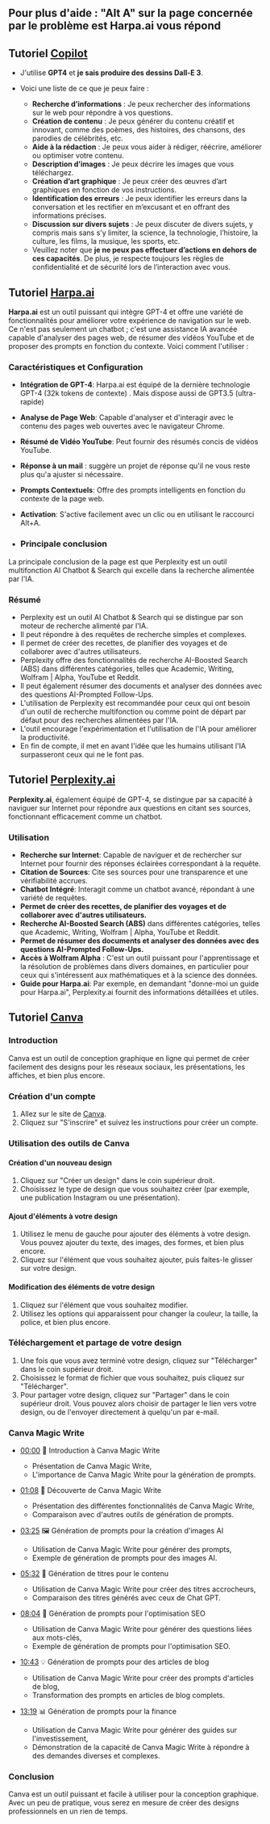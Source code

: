 ## Pour plus d'aide : "Alt A" sur la page concernée par le problème est Harpa.ai vous répond

## Tutoriel [Copilot](https://copilot.microsoft.com/) 
-  J'utilise **GPT4** et **je sais produire des dessins Dall-E 3**. 
- Voici une liste de ce que je peux faire :

    - **Recherche d’informations** : Je peux rechercher des informations sur le web pour répondre à vos questions.
    - **Création de contenu** : Je peux générer du contenu créatif et innovant, comme des poèmes, des histoires, des chansons, des parodies de célébrités, etc.
    - **Aide à la rédaction** : Je peux vous aider à rédiger, réécrire, améliorer ou optimiser votre contenu.
    - **Description d’images** : Je peux décrire les images que vous téléchargez.
    - **Création d’art graphique** : Je peux créer des œuvres d’art graphiques en fonction de vos instructions.
    - **Identification des erreurs** : Je peux identifier les erreurs dans la conversation et les rectifier en m’excusant et en offrant des informations précises.
    - **Discussion sur divers sujets** : Je peux discuter de divers sujets, y compris mais sans s’y limiter, la science, la technologie, l’histoire, la culture, les films, la musique, les sports, etc.
   -  Veuillez noter que **je ne peux pas effectuer d’actions en dehors de ces capacités**. De plus, je respecte toujours les règles de confidentialité et de sécurité lors de l’interaction avec vous.



## Tutoriel [Harpa.ai](https://harpa.ai/)

**Harpa.ai** est un outil puissant qui intègre GPT-4 et offre une variété de fonctionnalités pour améliorer votre expérience de navigation sur le web. Ce n'est pas seulement un chatbot ; c'est une assistance IA avancée capable d'analyser des pages web, de résumer des vidéos YouTube et de proposer des prompts en fonction du contexte. Voici comment l'utiliser :

### Caractéristiques et Configuration

- **Intégration de GPT-4**: Harpa.ai est équipé de la dernière technologie GPT-4 (32k tokens de contexte) . Mais dispose aussi de GPT3.5 (ultra-rapide)  
- **Analyse de Page Web**: Capable d'analyser et d'interagir avec le contenu des pages web ouvertes avec le navigateur Chrome.
- **Résumé de Vidéo YouTube**: Peut fournir des résumés concis de vidéos YouTube.
- **Réponse à un mail** : suggère un projet de réponse qu'il ne vous reste plus qu'a ajuster si nécessaire.
- **Prompts Contextuels**: Offre des prompts intelligents en fonction du contexte de la page web.
- **Activation**: S'active facilement avec un clic ou en utilisant le raccourci Alt+A.

- ### Principale conclusion
La principale conclusion de la page est que Perplexity est un outil multifonction AI Chatbot & Search qui excelle dans la recherche alimentée par l'IA.

### Résumé
- Perplexity est un outil AI Chatbot & Search qui se distingue par son moteur de recherche alimenté par l'IA.
- Il peut répondre à des requêtes de recherche simples et complexes.
- Il permet de créer des recettes, de planifier des voyages et de collaborer avec d'autres utilisateurs.
- Perplexity offre des fonctionnalités de recherche AI-Boosted Search (ABS) dans différentes catégories, telles que Academic, Writing, Wolfram | Alpha, YouTube et Reddit.
- Il peut également résumer des documents et analyser des données avec des questions AI-Prompted Follow-Ups.
- L'utilisation de Perplexity est recommandée pour ceux qui ont besoin d'un outil de recherche multifonction ou comme point de départ par défaut pour des recherches alimentées par l'IA.
- L'outil encourage l'expérimentation et l'utilisation de l'IA pour améliorer la productivité.
- En fin de compte, il met en avant l'idée que les humains utilisant l'IA surpasseront ceux qui ne le font pas.


## Tutoriel [Perplexity.ai](https://www.perplexity.ai/)

**Perplexity.ai**, également équipé de GPT-4, se distingue par sa capacité à naviguer sur Internet pour répondre aux questions en citant ses sources, fonctionnant efficacement comme un chatbot.

### Utilisation

- **Recherche sur Internet**: Capable de naviguer et de rechercher sur Internet pour fournir des réponses éclairées correspondant à la requête.
- **Citation de Sources**: Cite ses sources pour une transparence et une vérifiabilité accrues.
- **Chatbot Intégré**: Interagit comme un chatbot avancé, répondant à une variété de requêtes.
- **Permet de créer des recettes, de planifier des voyages et de collaborer avec d'autres utilisateurs.**
- **Recherche AI-Boosted Search (ABS)** dans différentes catégories, telles que Academic, Writing, Wolfram | Alpha, YouTube et Reddit.
- **Permet de résumer des documents et analyser des données avec des questions AI-Prompted Follow-Ups.**
- **Accès à Wolfram Alpha** : C'est un outil puissant pour l'apprentissage et la résolution de problèmes dans divers domaines, en particulier pour ceux qui s'intéressent aux mathématiques et à la science des données. 
- **Guide pour Harpa.ai**: Par exemple, en demandant "donne-moi un guide pour Harpa.ai", Perplexity.ai fournit des informations détaillées et utiles.

## Tutoriel [Canva](https://www.canva.com/)


### Introduction

Canva est un outil de conception graphique en ligne qui permet de créer facilement des designs pour les réseaux sociaux, les présentations, les affiches, et bien plus encore.

### Création d'un compte

1. Allez sur le site de [Canva](https://www.canva.com/).
2. Cliquez sur "S'inscrire" et suivez les instructions pour créer un compte.

### Utilisation des outils de Canva

#### Création d'un nouveau design

1. Cliquez sur "Créer un design" dans le coin supérieur droit.
2. Choisissez le type de design que vous souhaitez créer (par exemple, une publication Instagram ou une présentation).

#### Ajout d'éléments à votre design

1. Utilisez le menu de gauche pour ajouter des éléments à votre design. Vous pouvez ajouter du texte, des images, des formes, et bien plus encore.
2. Cliquez sur l'élément que vous souhaitez ajouter, puis faites-le glisser sur votre design.

#### Modification des éléments de votre design

1. Cliquez sur l'élément que vous souhaitez modifier.
2. Utilisez les options qui apparaissent pour changer la couleur, la taille, la police, et bien plus encore.

### Téléchargement et partage de votre design

1. Une fois que vous avez terminé votre design, cliquez sur "Télécharger" dans le coin supérieur droit.
2. Choisissez le format de fichier que vous souhaitez, puis cliquez sur "Télécharger".
3. Pour partager votre design, cliquez sur "Partager" dans le coin supérieur droit. Vous pouvez alors choisir de partager le lien vers votre design, ou de l'envoyer directement à quelqu'un par e-mail.

### Canva Magic Write

- [00:00](https://www.youtube.com/watch?v=51XTK5fXlmA&t=0s) 🚀 Introduction à Canva Magic Write

  - Présentation de Canva Magic Write,
  - L'importance de Canva Magic Write pour la génération de prompts.

- [01:08](https://www.youtube.com/watch?v=51XTK5fXlmA&t=68s) 🎩 Découverte de Canva Magic Write

  - Présentation des différentes fonctionnalités de Canva Magic Write,
  - Comparaison avec d'autres outils de génération de prompts.

- [03:25](https://www.youtube.com/watch?v=51XTK5fXlmA&t=205s) 🖼️ Génération de prompts pour la création d'images AI

  - Utilisation de Canva Magic Write pour générer des prompts,
  - Exemple de génération de prompts pour des images AI.

- [05:32](https://www.youtube.com/watch?v=51XTK5fXlmA&t=332s) 📝 Génération de titres pour le contenu

  - Utilisation de Canva Magic Write pour créer des titres accrocheurs,
  - Comparaison des titres générés avec ceux de Chat GPT.

- [08:04](https://www.youtube.com/watch?v=51XTK5fXlmA&t=484s) 🧐 Génération de prompts pour l'optimisation SEO

  - Utilisation de Canva Magic Write pour générer des questions liées aux mots-clés,
  - Exemple de génération de prompts pour l'optimisation SEO.

- [10:43](https://www.youtube.com/watch?v=51XTK5fXlmA&t=643s) 💡 Génération de prompts pour des articles de blog

  - Utilisation de Canva Magic Write pour créer des prompts d'articles de blog,
  - Transformation des prompts en articles de blog complets.

- [13:19](https://www.youtube.com/watch?v=51XTK5fXlmA&t=799s) 📊 Génération de prompts pour la finance

  - Utilisation de Canva Magic Write pour générer des guides sur l'investissement,
  - Démonstration de la capacité de Canva Magic Write à répondre à des demandes diverses et complexes.

 ### Conclusion

Canva est un outil puissant et facile à utiliser pour la conception graphique. Avec un peu de pratique, vous serez en mesure de créer des designs professionnels en un rien de temps.
